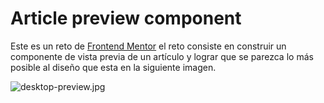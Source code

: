 # Article preview component

Este es un reto de [Frontend Mentor](https://www.frontendmentor.io/challenges/article-preview-component-dYBN_pYFT) el reto consiste en construir un componente de vista previa de un artículo y lograr que se parezca lo más posible al diseño que esta en la siguiente imagen.

![desktop-preview.jpg](https://static.platzi.com/media/user_upload/desktop-preview-948e0f8f-7bf6-42ec-a925-e03f1dde08fd.jpg)

